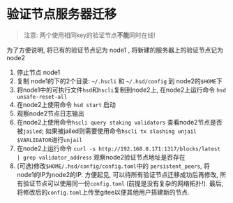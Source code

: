 # 验证节点服务器迁移

> 注意: 两个使用相同key的验证节点**不能**同时在线!

为了方便说明, 将已有的验证节点记为 node1 , 将新建的服务器上的验证节点记为 node2

1. 停止节点 node1
2. 复制 node1的下的2个目录: `~/.hscli` 和  `~/.hsd/config` 到 node2的`$HOME`下
3. 将node1中的可执行文件`hsd`和`hscli`复制到node2上, 在node2上运行命令 `hsd unsafe-reset-all`
4. 在node2上使用命令 `hsd start` 启动
5. 观察node2节点日志输出
6. 在node2上使用命令`hscli query staking validators` 查看node2节点是否被`jailed`; 如果被jailed则需要使用命令`hscli tx slashing unjail $VARLIDATOR`进行`unjail`
7. 在node2上运行命令 `curl -s http://192.168.0.171:1317/blocks/latest | grep validator_address` 观察node2验证节点地址是否存在
8. (可选)修改`$HOME/.hsd/config/config.toml`中的 `persistent_peers`, 将node1的IP为node2的IP. 方便起见, 可以待所有验证节点迁移成功后再修改, 所有验证节点可以使用同一份`config.toml` (前提是没有复杂的网络拓扑!). 最后, 将修改后的`config.toml`上传至gitee以便其他用户搭建新的节点.

